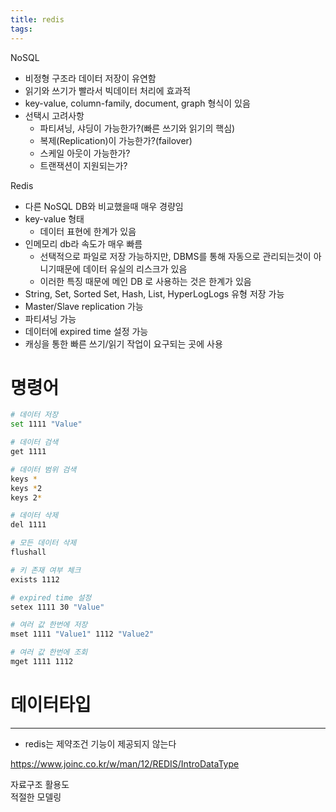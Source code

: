 ```yaml
---
title: redis
tags:
---
```


NoSQL
- 비정형 구조라 데이터 저장이 유연함
- 읽기와 쓰기가 빨라서 빅데이터 처리에 효과적
- key-value, column-family, document, graph 형식이 있음
- 선택시 고려사항
    - 파티셔닝, 샤딩이 가능한가?(빠른 쓰기와 읽기의 핵심)
    - 복제(Replication)이 가능한가?(failover)
    - 스케일 아웃이 가능한가?
    - 트랜잭션이 지원되는가?

Redis
- 다른 NoSQL DB와 비교했을때 매우 경량임
- key-value 형태
    - 데이터 표현에 한계가 있음
- 인메모리 db라 속도가 매우 빠름
    - 선택적으로 파일로 저장 가능하지만, DBMS를 통해 자동으로 관리되는것이 아니기때문에 데이터 유실의 리스크가 있음
    - 이러한 특징 때문에 메인 DB 로 사용하는 것은 한계가 있음
- String, Set, Sorted Set, Hash, List, HyperLogLogs 유형 저장 가능
- Master/Slave replication 가능
- 파티셔닝 가능
- 데이터에 expired time 설정 가능
- 캐싱을 통한 빠른 쓰기/읽기 작업이 요구되는 곳에 사용

# 명령어
```sh
# 데이터 저장
set 1111 "Value"

# 데이터 검색
get 1111

# 데이터 범위 검색
keys *
keys *2
keys 2*

# 데이터 삭제
del 1111

# 모든 데이터 삭제
flushall

# 키 존재 여부 체크
exists 1112

# expired time 설정
setex 1111 30 "Value"

# 여러 값 한번에 저장
mset 1111 "Value1" 1112 "Value2"

# 여러 값 한번에 조회
mget 1111 1112
```

# 데이터타입

---

- redis는 제약조건 기능이 제공되지 않는다

https://www.joinc.co.kr/w/man/12/REDIS/IntroDataType

자료구조 활용도  
적절한 모델링  